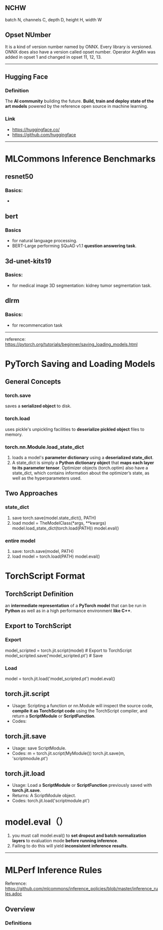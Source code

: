 ## NCHW
batch N, channels C, depth D, height H, width W

## Opset NUmber
It is a kind of version number named by ONNX. Every library is versioned. ONNX does also have a version called opset number. Operator ArgMin was added in opset 1 and changed in opset 11, 12, 13.

--------------------------------------------------------------------
## Hugging Face
### Definition
The **AI community** building the future. **Build, train and deploy state of the art models** powered by the reference open source in machine learning.
### Link
* https://huggingface.co/
* https://github.com/huggingface

------------------------------------------------------------------
# MLCommons Inference Benchmarks

## resnet50
### Basics:
* 

## bert
### Basics
* for natural language processing.
* BERT-Large performing SQuAD v1.1 **question answering task**.

 
## 3d-unet-kits19
### Basics:
* for medical image 3D segmentation: kidney tumor segmentation task.


## dlrm
### Basics: 
* for recommencation task
-----------------------------------------------------------------
reference: https://pytorch.org/tutorials/beginner/saving_loading_models.html
# PyTorch Saving and Loading Models
## General Concepts
### torch.save
saves a **serialized object** to disk.
### torch.load
uses pickle's unpickling facilities to **deserialize pickled object** files to memory. 
### torch.nn.Module.load_state_dict
1. loads a model's **parameter dictionary** using a **deserialized state_dict**.
2. A state_dict is simply a **Python dictionary object** that **maps each layer to its parameter tensor**.
Optimizer objects (torch.optim) also have a state_dict, which contains information about the optimizer’s state, as well as the hyperparameters used.
## Two Approaches
### state_dict
1. save
torch.save(model.state_dict(), PATH)
2. load
model = TheModelClass(*args, **kwargs)
model.load_state_dict(torch.load(PATH))
model.eval()
### entire model
1. save:
torch.save(model, PATH)
2. load
model = torch.load(PATH)
model.eval()

# TorchScript Format
## TorchScript Definition
an **intermediate representation** of a **PyTorch model** that can be run in **Python** as well as in a high performance environment **like C++**.
## Export to TorchScript
### Export
model_scripted = torch.jit.script(model) # Export to TorchScript
model_scripted.save('model_scripted.pt') # Save
### Load
model = torch.jit.load('model_scripted.pt')
model.eval()
## torch.jit.script
* Usage: Scripting a function or nn.Module will inspect the source code, **compile it as TorchScript code** using the TorchScript compiler, and return a **ScriptModule** or **ScriptFunction**. 
* Codes: 
## torch.jit.save
* Usage: save ScriptModule. 
* Codes:
m = torch.jit.script(MyModule())
torch.jit.save(m, 'scriptmodule.pt')
## torch.jit.load
* Usage: Load a **ScriptModule** or **ScriptFunction** previously saved with **torch.jit.save**. 
* Returns: A ScriptModule object.
* Codes:
torch.jit.load('scriptmodule.pt')

# model.eval（）
1. you must call model.eval() to **set dropout and batch normalization layers** to evaluation mode **before running inference**. 
2. Failing to do this will yield **inconsistent inference results**.

----------------------------------------------------------------
# MLPerf Inference Rules
Reference: https://github.com/mlcommons/inference_policies/blob/master/inference_rules.adoc
## Overview
### Definitions
